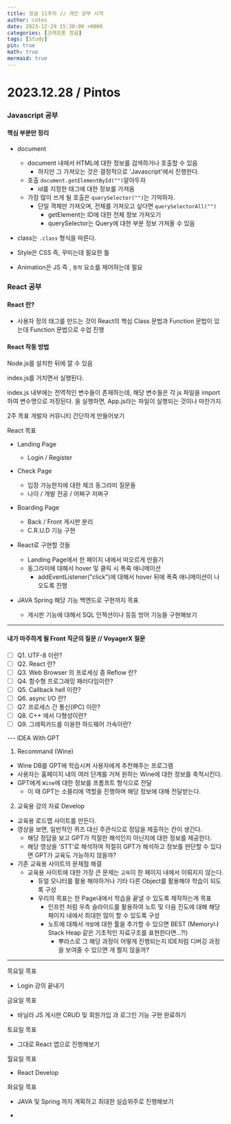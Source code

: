 ```yaml
---
title: 정글 11주차 // 개인 공부 시작
author: cotes
date: 2023-12-29 15:30:00 +0000
categories: [크래프톤 정글]
tags: [Study]
pin: true
math: true
mermaid: true
---
```


# 2023.12.28 / Pintos

### Javascript 공부

#### 핵심 부분만 정리

- document

  - document 내에서 HTML에 대한 정보를 검색하거나 호출할 수 있음
    - 하지만 그 가져오는 것은 결정적으로 'Javascript'에서 진행한다.
  - 호출 `document.getElementById("")`알아두자
    - id를 지정한 태그에 대한 정보를 가져옴
  - 가장 많이 쓰게 될 호출은 `querySelector("")`는 기억하자.
    - 단일 객체만 가져오며, 전체를 가져오고 싶다면 `querySelectorAll("")`
      - getElement는 ID에 대한 전체 정보 가져오기
      - querySelector는 Query에 대한 부분 정보 가져올 수 있음

- class는 `.class` 형식을 따른다.

- Style은 CSS 즉, 꾸미는데 필요한 틀

- Animation은 JS 즉 , `동적` 요소를 제어하는데 필요

### React 공부

#### React 란?

- 사용자 정의 태그를 만드는 것이 React의 핵심
  Class 문법과 Function 문법이 있는데 Function 문법으로 수업 진행

#### React 작동 방법

Node.js를 설치한 뒤에 깔 수 있음

index.js를 거치면서 실행된다.

index.js 내부에는 전역적인 변수들이 존재하는데, 해당 변수들은 각 js 파일을 import하여 변수명으로 저장된다.
<App/>을 실행하면, App.js라는 파일이 실행되는 것이나 마찬가지

2주 목표
개발자 커뮤니티 간단하게 만들어보기

React 목표

- Landing Page
  - Login / Register
- Check Page
  - 입장 가능한지에 대한 체크 동그라미 질문들
  - 나이 / 개발 전공 / 어쩌구 저쩌구
- Boarding Page

  - Back / Front 게시판 분리
  - C.R.U.D 기능 구현

- React로 구현할 것들

  - Landing Page에서 한 페이지 내에서 떠오르게 만들기
  - 동그라미에 대해서 hover 및 클릭 시 폭죽 애니메이션
    - addEventListener("click")에 대해서 hover 뒤에 폭죽 애니메이션이 나오도록 진행

- JAVA Spring 해당 기능 백엔드로 구현까지 목표
  - 게시판 기능에 대해서 SQL 인젝션이나 등등 방어 기능들 구현해보기

---

#### 내가 마주하게 될 Front 직군의 질문 // VoyagerX 질문

- [ ] Q1. UTF-8 이란?
- [ ] Q2. React 란?
- [ ] Q3. Web Browser 의 프로세싱 중 Reflow 란?
- [ ] Q4. 함수형 프로그래밍 패러다임이란?
- [ ] Q5. Callback hell 이란?
- [ ] Q6. async I/O 란?
- [ ] Q7. 프로세스 간 통신(IPC) 이란?
- [ ] Q8. C++ 에서 다형성이란?
- [ ] Q9. 그래픽카드를 이용한 하드웨어 가속이란?

--- IDEA With GPT

1. Recommand (Wine)

- Wine DB를 GPT에 학습시켜 사용자에게 추천해주는 프로그램
- 사용자는 홈페이지 내의 여러 단계를 거쳐 원하는 Wine에 대한 정보를 축적시킨다.
- GPT에게 `Wine`에 대한 정보를 프롬프트 형식으로 전달
  - 이 때 GPT는 소믈리에 역할을 진행하며 해당 정보에 대해 전달받는다.

2. 교육용 강의 자료 Develop

- 교육용 로드맵 사이트를 만든다.
- 영상을 보면, 일반적인 퀴즈 대신 주관식으로 정답을 제출하는 칸이 생긴다.
  - 해당 정답을 보고 GPT가 적절한 해석인지 아닌지에 대한 정보를 제공한다.
  - 해당 영상을 'STT'로 해석하여 적절히 GPT가 해석하고 정보를 판단할 수 있다면 GPT가 교육도 가능하지 않을까?
- 기존 교육용 사이트의 문제점 해결
  - 교육용 사이트에 대한 가장 큰 문제는 `교육`이 한 페이지 내에서 이뤄지지 않는다.
    - 듀얼 모니터를 활용 해야하거나 기타 다른 Object를 활용해야 학습이 되도록 구성
    - 우리의 목표는 한 Page내에서 학습을 끝낼 수 있도록 제작하는게 목표
      - 인프런 처럼 우측 슬라이드를 활용하여 노트 및 다음 진도에 대해 해당 페이지 내에서 최대한 많이 할 수 있도록 구성
      - 노트에 대해서 `개발`에 대한 툴을 추가할 수 있으면 BEST (Memory나 Stack Heap 같은 기초적인 자료구조를 표현한다면...?!)
        - 뿌라스로 그 해당 과정이 어떻게 진행되는지 IDE처럼 디버깅 과정을 보여줄 수 있으면 개 쩔지 않을까?

---

목요일 목표

- Login 강의 끝내기

금요일 목표

- 바닐라 JS 게시판 CRUD 및 회원가입 과 로그인 기능 구현 완료하기

토요일 목표

- 그대로 React 앱으로 진행해보기

월요일 목표

- React Develop

화요일 목표

- JAVA 및 Spring 까지 계획하고 최대한 실습위주로 진행해보기

-
